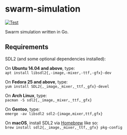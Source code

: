 # swarm-simulation

[![Test](https://github.com/H1ghBre4k3r/swarm-simulation/actions/workflows/test.yml/badge.svg)](https://github.com/H1ghBre4k3r/swarm-simulation/actions/workflows/test.yml)

Swarm simulation written in Go.

## Requirements

SDL2 (and some optional dependencies installed):

On **Ubuntu 14.04 and above**, type:\
`apt install libsdl2{,-image,-mixer,-ttf,-gfx}-dev`

On **Fedora 25 and above**, type:\
`yum install SDL2{,_image,_mixer,_ttf,_gfx}-devel`

On **Arch Linux**, type:\
`pacman -S sdl2{,_image,_mixer,_ttf,_gfx}`

On **Gentoo**, type:\
`emerge -av libsdl2 sdl2-{image,mixer,ttf,gfx}`

On **macOS**, install SDL2 via [Homebrew](http://brew.sh) like so:\
`brew install sdl2{,_image,_mixer,_ttf,_gfx} pkg-config`
